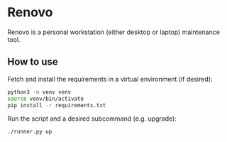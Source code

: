 # Renovo

Renovo is a personal workstation (either desktop or laptop) maintenance tool.

## How to use

Fetch and install the requirements in a virtual environment (if desired):

```bash
python3 -m venv venv
source venv/bin/activate
pip install -r requirements.txt
```

Run the script and a desired subcommand (e.g. upgrade):

```bash
./runner.py up
```
